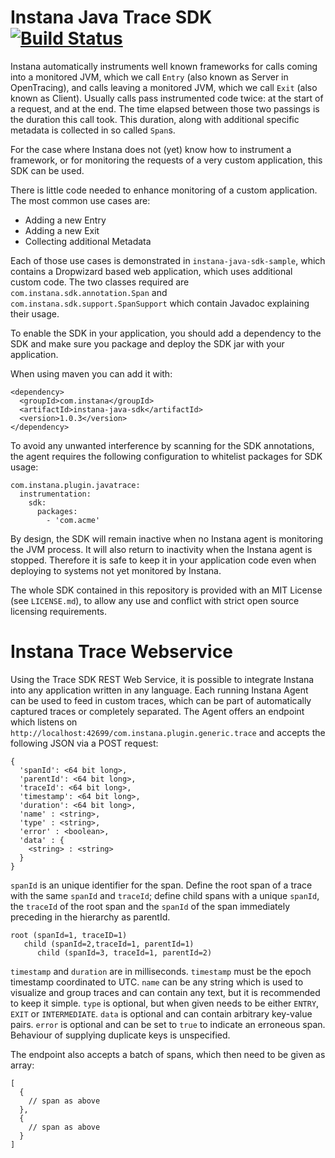 # Instana Java Trace SDK &nbsp; [![Build Status](https://travis-ci.org/instana/instana-java-sdk.svg?branch=master)](https://travis-ci.org/instana/instana-java-sdk)

Instana automatically instruments well known frameworks for calls coming into a
monitored JVM, which we call `Entry` (also known as Server in OpenTracing), and
calls leaving a monitored JVM, which we call `Exit` (also known as Client).
Usually calls pass instrumented code twice: at the start of a request, and at
the end. The time elapsed between those two passings is the duration this call
took.
This duration, along with additional specific metadata is collected in so called
`Span`s.

For the case where Instana does not (yet) know how to instrument a framework,
or for monitoring the requests of a very custom application, this SDK can be
used.

There is little code needed to enhance monitoring of a custom application.
The most common use cases are:

* Adding a new Entry
* Adding a new Exit
* Collecting additional Metadata

Each of those use cases is demonstrated in `instana-java-sdk-sample`, which
contains a Dropwizard based web application, which uses additional custom code.
The two classes required are `com.instana.sdk.annotation.Span` and
`com.instana.sdk.support.SpanSupport` which contain Javadoc explaining their
usage.

To enable the SDK in your application, you should add a dependency to the SDK
and make sure you package and deploy the SDK jar with your application.

When using maven you can add it with:

```
<dependency>
  <groupId>com.instana</groupId>
  <artifactId>instana-java-sdk</artifactId>
  <version>1.0.3</version>
</dependency>
```

To avoid any unwanted interference by scanning for the SDK annotations, the
agent requires the following configuration to whitelist packages for SDK usage:

```
com.instana.plugin.javatrace:
  instrumentation:
    sdk:
      packages:
        - 'com.acme'
```

By design, the SDK will remain inactive when no Instana agent is monitoring the
JVM process. It will also return to inactivity when the Instana agent is
stopped. Therefore it is safe to keep it in your application code even when
deploying to systems not yet monitored by Instana.



The whole SDK contained in this repository is provided with an MIT License
(see `LICENSE.md`), to allow any use and conflict with strict open source
licensing requirements.

# Instana Trace Webservice

Using the Trace SDK REST Web Service, it is possible to integrate Instana into
any application written in any language. Each running Instana Agent can be used
to feed in custom traces, which can be part of automatically captured traces or
completely separated. The Agent offers an endpoint which listens on
`http://localhost:42699/com.instana.plugin.generic.trace` and accepts the
following JSON via a POST request:

```
{
  'spanId': <64 bit long>,
  'parentId': <64 bit long>,
  'traceId': <64 bit long>,
  'timestamp': <64 bit long>,
  'duration': <64 bit long>,
  'name' : <string>,
  'type' : <string>,
  'error' : <boolean>,
  'data' : {
    <string> : <string>
  }
}
```

`spanId` is an unique identifier for the span. Define the root span of a trace
with the same `spanId` and `traceId`; define child spans with a unique `spanId`,
the `traceId` of the root span and the `spanId` of the span immediately
preceding in the hierarchy as parentId.

```
root (spanId=1, traceID=1)
   child (spanId=2,traceId=1, parentId=1)
      child (spanId=3, traceId=1, parentId=2)
```

`timestamp` and `duration` are in milliseconds.  `timestamp` must be the epoch
timestamp coordinated to UTC. `name` can be any string which is used to
visualize and group traces and can contain any text, but it is recommended to
keep it simple. `type` is optional, but when given needs to be either `ENTRY`,
`EXIT` or `INTERMEDIATE`. `data` is optional and can contain arbitrary
key-value pairs. `error` is optional and can be set to `true` to indicate an
erroneous span. Behaviour of supplying duplicate keys is unspecified. 

The endpoint also accepts a batch of spans, which then need to be given as array:
```
[
  {
    // span as above
  },
  {
    // span as above
  }
]
